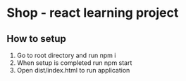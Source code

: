 # Shop - react learning project
## How to setup

1. Go to root directory and run npm i
2. When setup is completed run npm start
3. Open dist/index.html to run application
